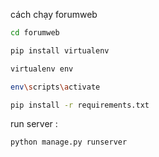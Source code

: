 cách chạy forumweb
```bash
cd forumweb
```

```bash
pip install virtualenv
```

```bash
virtualenv env
```

```bash
env\scripts\activate
```

```bash
pip install -r requirements.txt
```

run server : 
```bash
python manage.py runserver
```

